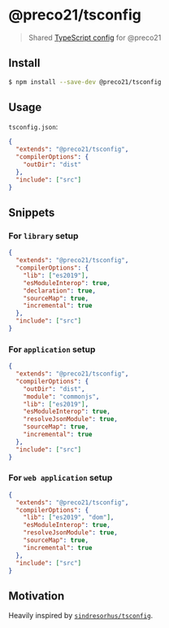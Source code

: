 # @preco21/tsconfig

> Shared [TypeScript config](https://www.typescriptlang.org/docs/handbook/tsconfig-json.html) for @preco21

## Install

```bash
$ npm install --save-dev @preco21/tsconfig
```

## Usage

`tsconfig.json`:

```json
{
  "extends": "@preco21/tsconfig",
  "compilerOptions": {
    "outDir": "dist"
  },
  "include": ["src"]
}
```

## Snippets

### For `library` setup

```json
{
  "extends": "@preco21/tsconfig",
  "compilerOptions": {
    "lib": ["es2019"],
    "esModuleInterop": true,
    "declaration": true,
    "sourceMap": true,
    "incremental": true
  },
  "include": ["src"]
}
```

### For `application` setup

```json
{
  "extends": "@preco21/tsconfig",
  "compilerOptions": {
    "outDir": "dist",
    "module": "commonjs",
    "lib": ["es2019"],
    "esModuleInterop": true,
    "resolveJsonModule": true,
    "sourceMap": true,
    "incremental": true
  },
  "include": ["src"]
}
```

### For `web application` setup

```json
{
  "extends": "@preco21/tsconfig",
  "compilerOptions": {
    "lib": ["es2019", "dom"],
    "esModuleInterop": true,
    "resolveJsonModule": true,
    "sourceMap": true,
    "incremental": true
  },
  "include": ["src"]
}
```

## Motivation

Heavily inspired by [`sindresorhus/tsconfig`](https://github.com/sindresorhus/tsconfig).
